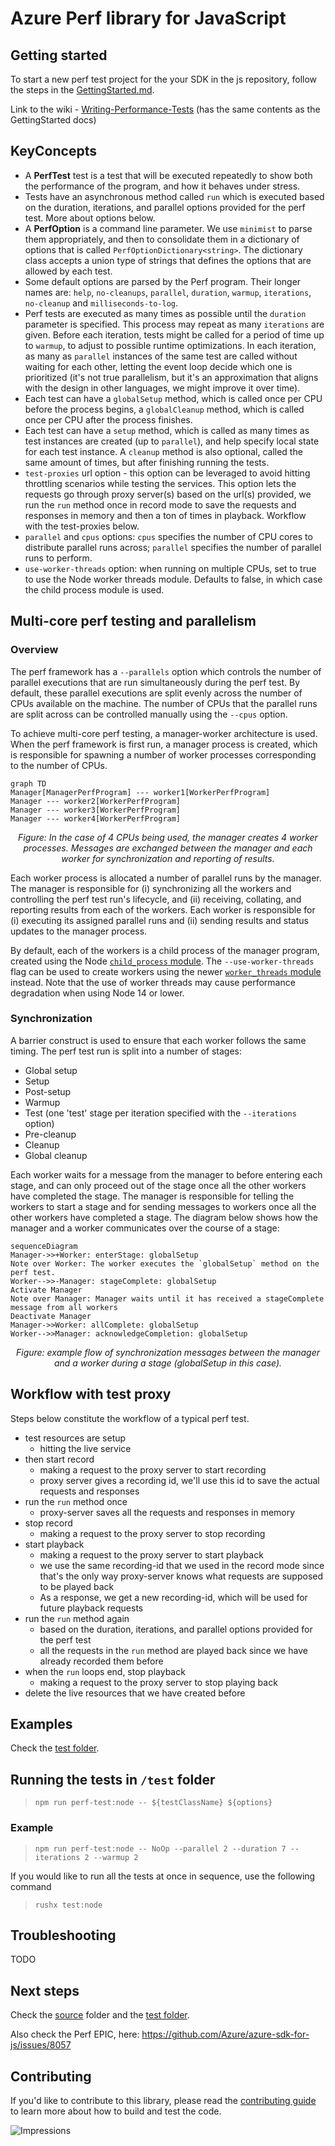 # Azure Perf library for JavaScript

## Getting started

To start a new perf test project for the your SDK in the js repository, follow the steps in the [GettingStarted.md](https://github.com/Azure/azure-sdk-for-js/blob/main/sdk/test-utils/perf/GettingStarted.md).

Link to the wiki - [Writing-Performance-Tests](https://github.com/Azure/azure-sdk-for-js/wiki/Writing-Performance-Tests) (has the same contents as the GettingStarted docs)

## KeyConcepts

- A **PerfTest** test is a test that will be executed repeatedly to show both the performance of the program, and how it behaves under stress.
- Tests have an asynchronous method called `run` which is executed based on the duration, iterations, and parallel options provided for the perf test. More about options below.
- A **PerfOption** is a command line parameter. We use `minimist` to parse them appropriately, and then to consolidate them in a dictionary of options that is called `PerfOptionDictionary<string>`. The dictionary class accepts a union type of strings that defines the options that are allowed by each test.
- Some default options are parsed by the Perf program. Their longer names are: `help`, `no-cleanups`, `parallel`, `duration`, `warmup`, `iterations`, `no-cleanup` and `milliseconds-to-log`.
- Perf tests are executed as many times as possible until the `duration` parameter is specified. This process may repeat as many `iterations` are given. Before each iteration, tests might be called for a period of time up to `warmup`, to adjust to possible runtime optimizations. In each iteration, as many as `parallel` instances of the same test are called without waiting for each other, letting the event loop decide which one is prioritized (it's not true parallelism, but it's an approximation that aligns with the design in other languages, we might improve it over time).
- Each test can have a `globalSetup` method, which is called once per CPU before the process begins, a `globalCleanup` method, which is called once per CPU after the process finishes.
- Each test can have a `setup` method, which is called as many times as test instances are created (up to `parallel`), and help specify local state for each test instance. A `cleanup` method is also optional, called the same amount of times, but after finishing running the tests.
- `test-proxies` url option - this option can be leveraged to avoid hitting throttling scenarios while testing the services. This option lets the requests go through proxy server(s) based on the url(s) provided, we run the `run` method once in record mode to save the requests and responses in memory and then a ton of times in playback. Workflow with the test-proxies below.
- `parallel` and `cpus` options: `cpus` specifies the number of CPU cores to distribute parallel runs across; `parallel` specifies the number of parallel runs to perform.
- `use-worker-threads` option: when running on multiple CPUs, set to true to use the Node worker threads module. Defaults to false, in which case the child process module is used.

## Multi-core perf testing and parallelism

### Overview

The perf framework has a `--parallels` option which controls the number of parallel executions that are run simultaneously during the perf test. By default, these parallel executions are split evenly across the number of CPUs available on the machine. The number of CPUs that the parallel runs are split across can be controlled manually using the `--cpus` option.

To achieve multi-core perf testing, a manager-worker architecture is used. When the perf framework is first run, a manager process is created, which is responsible for spawning a number of worker processes corresponding to the number of CPUs.

```mermaid
graph TD
Manager[ManagerPerfProgram] --- worker1[WorkerPerfProgram]
Manager --- worker2[WorkerPerfProgram]
Manager --- worker3[WorkerPerfProgram]
Manager --- worker4[WorkerPerfProgram]
```

<p align="center"><em>Figure: In the case of 4 CPUs being used, the manager creates 4 worker processes. Messages are exchanged between the manager and each worker for synchronization and reporting of results.</em></p>

Each worker process is allocated a number of parallel runs by the manager. The manager is responsible for (i) synchronizing all the workers and controlling the perf test run's lifecycle, and (ii) receiving, collating, and reporting results from each of the workers. Each worker is responsible for (i) executing its assigned parallel runs and (ii) sending results and status updates to the manager process.

By default, each of the workers is a child process of the manager program, created using the Node [`child_process` module](https://nodejs.org/api/child_process.html). The `--use-worker-threads` flag can be used to create workers using the newer [`worker_threads` module](https://nodejs.org/api/worker_threads.html) instead. Note that the use of worker threads may cause performance degradation when using Node 14 or lower.

### Synchronization

A barrier construct is used to ensure that each worker follows the same timing. The perf test run is split into a number of stages:

- Global setup
- Setup
- Post-setup
- Warmup
- Test (one 'test' stage per iteration specified with the `--iterations` option)
- Pre-cleanup
- Cleanup
- Global cleanup

Each worker waits for a message from the manager to before entering each stage, and can only proceed out of the stage once all the other workers have completed the stage. The manager is responsible for telling the workers to start a stage and for sending messages to workers once all the other workers have completed a stage. The diagram below shows how the manager and a worker communicates over the course of a stage:

```mermaid
sequenceDiagram
Manager->>+Worker: enterStage: globalSetup
Note over Worker: The worker executes the `globalSetup` method on the perf test.
Worker-->>-Manager: stageComplete: globalSetup
Activate Manager
Note over Manager: Manager waits until it has received a stageComplete message from all workers
Deactivate Manager
Manager->>Worker: allComplete: globalSetup
Worker-->>Manager: acknowledgeCompletion: globalSetup
```

<p align="center"><em>Figure: example flow of synchronization messages between the manager and a worker during a stage (globalSetup in this case).</em></p>

## Workflow with test proxy

Steps below constitute the workflow of a typical perf test.

- test resources are setup
  - hitting the live service
- then start record
  - making a request to the proxy server to start recording
  - proxy server gives a recording id, we'll use this id to save the actual requests and responses
- run the `run` method once
  - proxy-server saves all the requests and responses in memory
- stop record
  - making a request to the proxy server to stop recording
- start playback
  - making a request to the proxy server to start playback
  - we use the same recording-id that we used in the record mode since that's the only way proxy-server knows what requests are supposed to be played back
  - As a response, we get a new recording-id, which will be used for future playback requests
- run the `run` method again
  - based on the duration, iterations, and parallel options provided for the perf test
  - all the requests in the `run` method are played back since we have already recorded them before
- when the `run` loops end, stop playback
  - making a request to the proxy server to stop playing back
- delete the live resources that we have created before

## Examples

Check the [test folder](https://github.com/Azure/azure-sdk-for-js/blob/main/sdk/test-utils/perf/test/).

## Running the tests in `/test` folder

> `npm run perf-test:node -- ${testClassName} ${options}`

### Example

> `npm run perf-test:node -- NoOp --parallel 2 --duration 7 --iterations 2 --warmup 2`

If you would like to run all the tests at once in sequence, use the following command

> `rushx test:node`

## Troubleshooting

TODO

## Next steps

Check the [source](https://github.com/Azure/azure-sdk-for-js/blob/main/sdk/test-utils/perf/src/) folder and the [test folder](https://github.com/Azure/azure-sdk-for-js/blob/main/sdk/test-utils/perf/test/).

Also check the Perf EPIC, here: https://github.com/Azure/azure-sdk-for-js/issues/8057

## Contributing

If you'd like to contribute to this library, please read the [contributing guide](https://github.com/Azure/azure-sdk-for-js/blob/main/CONTRIBUTING.md) to learn more about how to build and test the code.

![Impressions](https://azure-sdk-impressions.azurewebsites.net/api/impressions/azure-sdk-for-js%2Fsdk%2Ftest-utils%2Fperf%2FREADME.png)